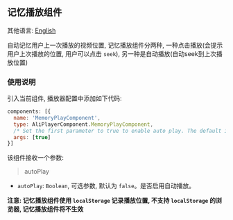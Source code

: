 ## 记忆播放组件

其他语言: [English](https://github.com/aliyunvideo/AliyunPlayer_Web/blob/master/customComponents/src/components/MemoryPlayComponent/README.md)

自动记忆用户上一次播放的视频位置, 记忆播放组件分两种, 一种点击播放(会提示用户上次播放的位置, 用户可以点击 `seek`), 另一种是自动播放(自动seek到上次播放位置)

### 使用说明

引入当前组件, 播放器配置中添加如下代码:

```js
components: [{
  name: 'MemoryPlayComponent',
  type: AliPlayerComponent.MemoryPlayComponent,
  /* Set the first parameter to true to enable auto play. The default is false. */
  args: [true]
}]
```

该组件接收一个参数:

> autoPlay

- `autoPlay`: `Boolean`, 可选参数, 默认为 `false`。是否启用自动播放。

**注意: 记忆播放组件使用 `localStorage` 记录播放位置, 不支持 `localStorage` 的浏览器, 记忆播放组件将不生效**
